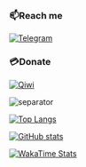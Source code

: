 ### 📫Reach me

[![Telegram](https://img.icons8.com/fluency/40/000000/telegram-app.png)](t.me/yaroslav1732)

### 💳Donate
[![Qiwi](https://static.qiwi.com/img/providers/300x300/qiwi.png)](https://qiwi.com/n/yaroslav1734)

![separator](https://user-images.githubusercontent.com/36935426/148455126-17a57128-b844-4ee5-9c6b-cbe3dd0cfcec.png)

[![Top Langs](https://github-readme-stats.vercel.app/api/top-langs/?username=yaroslav1734&show_icons=true&theme=dracula&border_radius=10&hide_border=true&hide_title=true)](https://github.com/anuraghazra/github-readme-stats)

[![GitHub stats](https://github-readme-stats.vercel.app/api?username=yaroslav1734&count_private=true&show_icons=true&theme=dracula&border_radius=10&hide_border=true&hide_title=true)](https://github.com/anuraghazra/github-readme-stats)

[![WakaTime Stats](https://github-readme-stats.vercel.app/api/wakatime?username=Yaroslav1734&show_icons=true&theme=dracula&border_radius=10&hide_border=true&hide_title=true)](https://github.com/anuraghazra/github-readme-stats)
